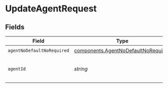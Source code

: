 # UpdateAgentRequest


## Fields

| Field                                                                                      | Type                                                                                       | Required                                                                                   | Description                                                                                | Example                                                                                    |
| ------------------------------------------------------------------------------------------ | ------------------------------------------------------------------------------------------ | ------------------------------------------------------------------------------------------ | ------------------------------------------------------------------------------------------ | ------------------------------------------------------------------------------------------ |
| `agentNoDefaultNoRequired`                                                                 | [components.AgentNoDefaultNoRequired](../../models/components/agentnodefaultnorequired.md) | :heavy_check_mark:                                                                         | N/A                                                                                        |                                                                                            |
| `agentId`                                                                                  | *string*                                                                                   | :heavy_check_mark:                                                                         | Unique id of the agent to be updated.                                                      | 16b980523634a6dc504898cda492e939                                                           |